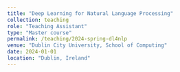 ```yaml
---
title: "Deep Learning for Natural Language Processing"
collection: teaching
role: "Teaching Assistant"
type: "Master course"
permalink: /teaching/2024-spring-dl4nlp
venue: "Dublin City University, School of Computing"
date: 2024-01-01
location: "Dublin, Ireland"
---
```

